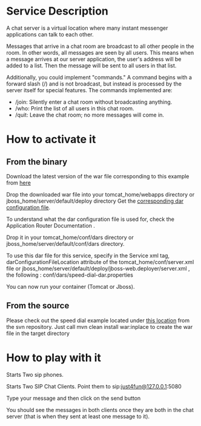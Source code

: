 # Service Description #

A chat server is a virtual location where many instant messenger applications can talk to each other.

Messages that arrive in a chat room are broadcast to all other people in the room. In other words, all messages are seen by all users. This means when a message arrives at our server application, the user's address will be added to a list. Then the message will be sent to all users in that list.

Additionally, you could implement "commands." A command begins with a forward slash (/) and is not broadcast, but instead is processed by the server itself for special features. The commands implemented are:

  * /join: Silently enter a chat room without broadcasting anything.
  * /who: Print the list of all users in this chat room.
  * /quit: Leave the chat room; no more messages will come in.

# How to activate it #

## From the binary ##

Download the latest version of the war file corresponding to this example from [here](https://oss.sonatype.org/content/groups/public/org/mobicents/servlet/sip/examples/chatroom-servlet/)

Drop the downloaded war file into your tomcat\_home/webapps directory or jboss\_home/server/default/deploy directory
Get the [corresponding dar configuration file](http://sipservlets.googlecode.com/git/sip-servlets-examples/chatserver/dar-chatserver.properties).

To understand what the dar configuration file is used for, check the Application Router Documentation .

Drop it in your tomcat\_home/conf/dars directory or jboss\_home/server/default/conf/dars directory.

To use this dar file for this service, specify in the Service xml tag, darConfigurationFileLocation attribute of the tomcat\_home/conf/server.xml file or jboss\_home/server/default/deploy/jboss-web.deployer/server.xml , the following :
conf/dars/speed-dial-dar.properties

You can now run your container (Tomcat or Jboss).

## From the source ##

Please check out the speed dial example located under [this location](http://code.google.com/p/sipservlets/source/browse/#git%2Fsip-servlets-examples%2Fchatserver)
from the svn repository. Just call mvn clean install war:inplace to create the war file in the target directory

# How to play with it #

Starts Two sip phones.

Starts Two SIP Chat Clients. Point them to sip:just4fun@127.0.0.1:5080

Type your message and then click on the send button

You should see the messages in both clients once they are both in the chat server (that is when they sent at least one message to it).